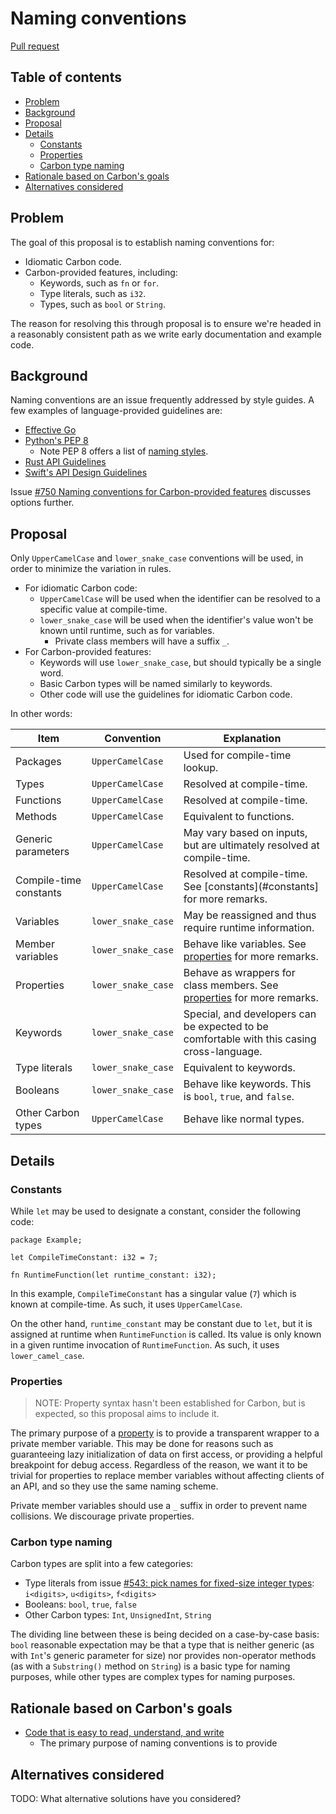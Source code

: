 # Naming conventions

<!--
Part of the Carbon Language project, under the Apache License v2.0 with LLVM
Exceptions. See /LICENSE for license information.
SPDX-License-Identifier: Apache-2.0 WITH LLVM-exception
-->

[Pull request](https://github.com/carbon-language/carbon-lang/pull/861)

<!-- toc -->

## Table of contents

-   [Problem](#problem)
-   [Background](#background)
-   [Proposal](#proposal)
-   [Details](#details)
    -   [Constants](#constants)
    -   [Properties](#properties)
    -   [Carbon type naming](#carbon-type-naming)
-   [Rationale based on Carbon's goals](#rationale-based-on-carbons-goals)
-   [Alternatives considered](#alternatives-considered)

<!-- tocstop -->

## Problem

The goal of this proposal is to establish naming conventions for:

-   Idiomatic Carbon code.
-   Carbon-provided features, including:
    -   Keywords, such as `fn` or `for`.
    -   Type literals, such as `i32`.
    -   Types, such as `bool` or `String`.

The reason for resolving this through proposal is to ensure we're headed in a
reasonably consistent path as we write early documentation and example code.

## Background

Naming conventions are an issue frequently addressed by style guides. A few
examples of language-provided guidelines are:

-   [Effective Go](https://golang.org/doc/effective_go#names)
-   [Python's PEP 8](https://www.python.org/dev/peps/pep-0008/#naming-conventions)
    -   Note PEP 8 offers a list of
        [naming styles](https://www.python.org/dev/peps/pep-0008/#descriptive-naming-styles).
-   [Rust API Guidelines](https://rust-lang.github.io/api-guidelines/naming.html)
-   [Swift's API Design Guidelines](https://swift.org/documentation/api-design-guidelines/#general-conventions)

Issue
[#750 Naming conventions for Carbon-provided features](https://github.com/carbon-language/carbon-lang/issues/750)
discusses options further.

## Proposal

Only `UpperCamelCase` and `lower_snake_case` conventions will be used, in order
to minimize the variation in rules.

-   For idiomatic Carbon code:
    -   `UpperCamelCase` will be used when the identifier can be resolved to a
        specific value at compile-time.
    -   `lower_snake_case` will be used when the identifier's value won't be
        known until runtime, such as for variables.
        -   Private class members will have a suffix `_`.
-   For Carbon-provided features:
    -   Keywords will use `lower_snake_case`, but should typically be a single
        word.
    -   Basic Carbon types will be named similarly to keywords.
    -   Other code will use the guidelines for idiomatic Carbon code.

In other words:

| Item                   | Convention         | Explanation                                                                                |
| ---------------------- | ------------------ | ------------------------------------------------------------------------------------------ |
| Packages               | `UpperCamelCase`   | Used for compile-time lookup.                                                              |
| Types                  | `UpperCamelCase`   | Resolved at compile-time.                                                                  |
| Functions              | `UpperCamelCase`   | Resolved at compile-time.                                                                  |
| Methods                | `UpperCamelCase`   | Equivalent to functions.                                                                   |
| Generic parameters     | `UpperCamelCase`   | May vary based on inputs, but are ultimately resolved at compile-time.                     |
| Compile-time constants | `UpperCamelCase`   | Resolved at compile-time. See [constants](#constants] for more remarks.                    |
| Variables              | `lower_snake_case` | May be reassigned and thus require runtime information.                                    |
| Member variables       | `lower_snake_case` | Behave like variables. See [properties](#properties) for more remarks.                     |
| Properties             | `lower_snake_case` | Behave as wrappers for class members. See [properties](#properties) for more remarks.      |
| Keywords               | `lower_snake_case` | Special, and developers can be expected to be comfortable with this casing cross-language. |
| Type literals          | `lower_snake_case` | Equivalent to keywords.                                                                    |
| Booleans               | `lower_snake_case` | Behave like keywords. This is `bool`, `true`, and `false`.                                 |
| Other Carbon types     | `UpperCamelCase`   | Behave like normal types.                                                                  |

## Details

### Constants

While `let` may be used to designate a constant, consider the following code:

```carbon
package Example;

let CompileTimeConstant: i32 = 7;

fn RuntimeFunction(let runtime_constant: i32);
```

In this example, `CompileTimeConstant` has a singular value (`7`) which is known
at compile-time. As such, it uses `UpperCamelCase`.

On the other hand, `runtime_constant` may be constant due to `let`, but it is
assigned at runtime when `RuntimeFunction` is called. Its value is only known in
a given runtime invocation of `RuntimeFunction`. As such, it uses
`lower_camel_case`.

### Properties

> NOTE: Property syntax hasn't been established for Carbon, but is expected, so
> this proposal aims to include it.

The primary purpose of a
[property](<https://en.wikipedia.org/wiki/Property_(programming)>) is to provide
a transparent wrapper to a private member variable. This may be done for reasons
such as guaranteeing lazy initialization of data on first access, or providing a
helpful breakpoint for debug access. Regardless of the reason, we want it to be
trivial for properties to replace member variables without affecting clients of
an API, and so they use the same naming scheme.

Private member variables should use a `_` suffix in order to prevent name
collisions. We discourage private properties.

### Carbon type naming

Carbon types are split into a few categories:

-   Type literals from issue
    [#543: pick names for fixed-size integer types](https://github.com/carbon-language/carbon-lang/issues/543):
    `i<digits>`, `u<digits>`, `f<digits>`
-   Booleans: `bool`, `true`, `false`
-   Other Carbon types: `Int`, `UnsignedInt`, `String`

The dividing line between these is being decided on a case-by-case basis: `bool`
reasonable expectation may be that a type that is neither generic (as with
`Int`'s generic parameter for size) nor provides non-operator methods (as with a
`Substring()` method on `String`) is a basic type for naming purposes, while
other types are complex types for naming purposes.

## Rationale based on Carbon's goals

-   [Code that is easy to read, understand, and write](/docs/project/goals.md#code-that-is-easy-to-read-understand-and-write)
    -   The primary purpose of naming conventions is to provide

## Alternatives considered

TODO: What alternative solutions have you considered?
